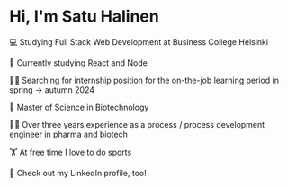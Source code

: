 # Hi, I'm Satu Halinen

💻 Studying Full Stack Web Development at Business College Helsinki

🎒 Currently studying React and Node

👩‍💻 Searching for internship position for the on-the-job learning period in spring -> autumn 2024

🧬 Master of Science in Biotechnology

👩‍🔬 Over three years experience as a process / process development engineer in pharma and biotech

🏋️ At free time I love to do sports

💬 Check out my LinkedIn profile, too!
